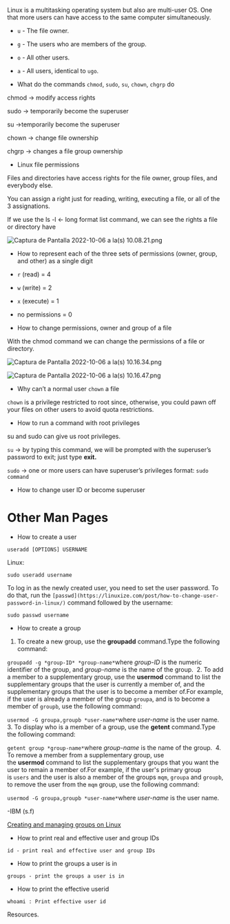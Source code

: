 Linux is a multitasking operating system but also are multi-user OS. One that more users can have access to the same computer simultaneously.

- `u` - The file owner.
- `g` - The users who are members of the group.
- `o` - All other users.
- `a` - All users, identical to `ugo`.

- What do the commands `chmod`, `sudo`, `su`, `chown`, `chgrp` do

chmod → modify access rights

sudo → temporarily become the superuser

su →temporarily become the superuser

chown → change file ownership

chgrp → changes a file group ownership

- Linux file permissions

Files and directories have access rights for the file owner, group files, and everybody else.

You can assign a right just for reading, writing, executing a file, or all of the 3 assignations. 

If we use the ls -l ← long format list command, we can see the rights a file or directory have

![Captura de Pantalla 2022-10-06 a la(s) 10.08.21.png](https://s3-us-west-2.amazonaws.com/secure.notion-static.com/f2b2dd99-d619-43af-8d8e-4870e70447c0/Captura_de_Pantalla_2022-10-06_a_la(s)_10.08.21.png)

- How to represent each of the three sets of permissions (owner, group, and other) as a single digit
- `r` (read) = 4
- `w` (write) = 2
- `x` (execute) = 1
- no permissions = 0

- How to change permissions, owner and group of a file

With the chmod command we can change the permissions of a file or directory.

![Captura de Pantalla 2022-10-06 a la(s) 10.16.34.png](https://s3-us-west-2.amazonaws.com/secure.notion-static.com/cde6f54f-bc81-451e-b144-ffa06c618340/Captura_de_Pantalla_2022-10-06_a_la(s)_10.16.34.png)

![Captura de Pantalla 2022-10-06 a la(s) 10.16.47.png](https://s3-us-west-2.amazonaws.com/secure.notion-static.com/216bf98b-f3f2-48a6-ae65-f13c7336e155/Captura_de_Pantalla_2022-10-06_a_la(s)_10.16.47.png)

- Why can’t a normal user `chown` a file

`chown` is a privilege restricted to root since, otherwise, you could pawn off your files on other users to avoid quota restrictions.

- How to run a command with root privileges

su and sudo can give us root privileges.

`su` → by typing this command, we will be prompted with the superuser’s password to exit; just type **exit.**

`sudo` → one or more users can have superuser’s privileges format: `sudo command`

- How to change user ID or become superuser

# **Other Man Pages**

- How to create a user

`useradd [OPTIONS] USERNAME`

Linux:

`sudo useradd username`

To log in as the newly created user, you need to set the user password. To do that, run the `[passwd](https://linuxize.com/post/how-to-change-user-password-in-linux/)` command followed by the username:

```
sudo passwd username
```

- How to create a group

1. To create a new group, use the **groupadd** command.Type the following command:

`groupadd -g *group-ID* *group-name*`where *group-ID* is the numeric identifier of the group, and *group-name* is the name of the group. 
2. To add a member to a supplementary group, use the **usermod** command to list the supplementary groups that the user is currently a member of, and the supplementary groups that the user is to become a member of.For example, if the user is already a member of the group `groupa`, and is to become a member of `groupb`, use the following command:

`usermod -G groupa,groupb *user-name*`where *user-name* is the user name. 
3. To display who is a member of a group, use the **getent** command.Type the following command:

`getent group *group-name*`where *group-name* is the name of the group. 
4. To remove a member from a supplementary group, use the **usermod** command to list the supplementary groups that you want the user to remain a member of.For example, if the user's primary group is `users` and the user is also a member of the groups `mqm`, `groupa` and `groupb`, to remove the user from the `mqm` group, use the following command:

`usermod -G groupa,groupb *user-name*`where *user-name* is the user name.

-IBM (s.f)

[Creating and managing groups on Linux](https://www.ibm.com/docs/en/ibm-mq/9.1?topic=windows-creating-managing-groups-linux)

- How to print real and effective user and group IDs

`id - print real and effective user and group IDs`

- How to print the groups a user is in

 `groups - print the groups a user is in`

- How to print the effective userid

`whoami : Print effective user id`

Resources.

[](https://linuxize.com/post/how-to-create-users-in-linux-using-the-useradd-command/)

[](https://linuxize.com/post/understanding-linux-file-permissions/)
